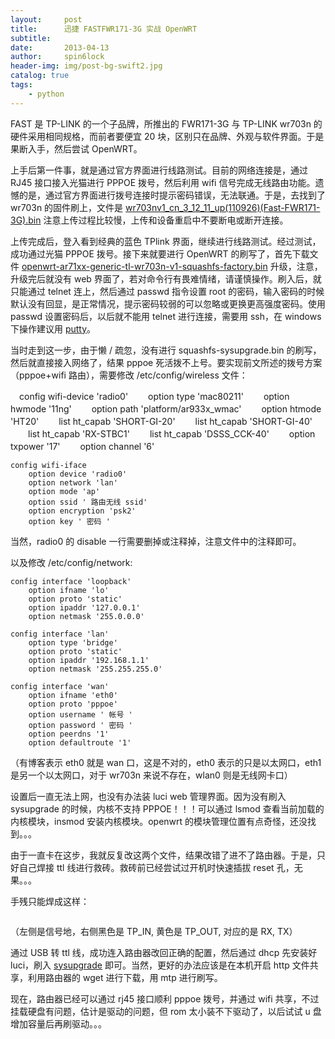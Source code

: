 ```yaml
---
layout:     post
title:      迅捷 FASTFWR171-3G 实战 OpenWRT
subtitle:   
date:       2013-04-13
author:     spin6lock
header-img: img/post-bg-swift2.jpg
catalog: true
tags:
    - python
---
```

FAST 是 TP-LINK 的一个子品牌，所推出的 FWR171-3G 与 TP-LINK wr703n 的硬件采用相同规格，而前者要便宜 20 块，区别只在品牌、外观与软件界面。于是果断入手，然后尝试 OpenWRT。

上手后第一件事，就是通过官方界面进行线路测试。目前的网络连接是，通过 RJ45 接口接入光猫进行 PPPOE 拨号，然后利用 wifi 信号完成无线路由功能。遗憾的是，通过官方界面进行拨号连接时提示密码错误，无法联通。于是，去找到了 wr703n 的固件刷上，文件是 [wr703nv1_cn_3_12_11_up(110926)(Fast-FWR171-3G).bin](http://dl.vmall.com/c0zm3y2wb9) 注意上传过程比较慢，上传和设备重启中不要断电或断开连接。

上传完成后，登入看到经典的蓝色 TPlink 界面，继续进行线路测试。经过测试，成功通过光猫 PPPOE 拨号。接下来就要进行 OpenWRT 的刷写了，首先下载文件 [openwrt-ar71xx-generic-tl-wr703n-v1-squashfs-factory.bin](http://115.com/file/aqv8bukv) 升级，注意，升级完后就没有 web 界面了，若对命令行有畏难情绪，请谨慎操作。刷入后，就只能通过 telnet 连上，然后通过 passwd 指令设置 root 的密码，输入密码的时候默认没有回显，是正常情况，提示密码较弱的可以忽略或更换更高强度密码。使用 passwd 设置密码后，以后就不能用 telnet 进行连接，需要用 ssh，在 windows 下操作建议用 [putty](http://www.chiark.greenend.org.uk/~sgtatham/putty/download.html)。

当时走到这一步，由于懒 / 疏忽，没有进行 squashfs-sysupgrade.bin 的刷写，然后就直接接入网络了，结果 pppoe 死活拨不上号。要实现前文所述的拨号方案（pppoe+wifi 路由），需要修改 /etc/config/wireless 文件：

　config wifi-device 'radio0'	　　option type 'mac80211'	　　option hwmode '11ng'	　　option path 'platform/ar933x_wmac'	　　option htmode 'HT20'	　　list ht_capab 'SHORT-GI-20'	　　list ht_capab 'SHORT-GI-40'	　　list ht_capab 'RX-STBC1'	　　list ht_capab 'DSSS_CCK-40'	　　option txpower '17'	　　option channel '6'

```
config wifi-iface
    option device 'radio0'
    option network 'lan'
    option mode 'ap'
    option ssid ' 路由无线 ssid'
    option encryption 'psk2'
    option key ' 密码 '
```

当然，radio0 的 disable 一行需要删掉或注释掉，注意文件中的注释即可。

以及修改 /etc/config/network:

```
config interface 'loopback'
    option ifname 'lo'
    option proto 'static'
    option ipaddr '127.0.0.1'
    option netmask '255.0.0.0'

config interface 'lan'
    option type 'bridge'
    option proto 'static'
    option ipaddr '192.168.1.1'
    option netmask '255.255.255.0'
    
config interface 'wan'
    option ifname 'eth0'
    option proto 'pppoe'
    option username ' 帐号 '
    option password ' 密码 '
    option peerdns '1'
    option defaultroute '1'
```

（有博客表示 eth0 就是 wan 口，这是不对的，eth0 表示的只是以太网口，eth1 是另一个以太网口，对于 wr703n 来说不存在，wlan0 则是无线网卡口）

设置后一直无法上网，也没有办法装 luci web 管理界面。因为没有刷入 sysupgrade 的时候，内核不支持 PPPOE！！！可以通过 lsmod 查看当前加载的内核模块，insmod 安装内核模块。openwrt 的模块管理位置有点奇怪，还没找到。。。

由于一直卡在这步，我就反复改这两个文件，结果改错了进不了路由器。于是，只好自己焊接 ttl 线进行救砖。救砖前已经尝试过开机时快速插拔 reset 孔，无果。。。

手残只能焊成这样：

<img src="http://images.cnitblog.com/blog/90397/201304/13234137-73c2d3642dc540e18c0226e73b10c2a8.jpg" alt="" />

（左侧是信号地，右侧黑色是 TP_IN, 黄色是 TP_OUT, 对应的是 RX, TX）

通过 USB 转 ttl 线，成功连入路由器改回正确的配置，然后通过 dhcp 先安装好 luci，刷入 [sysupgrade](http://pan.baidu.com/share/link?shareid=265600&uk=587667030#dir/path=%2F%E5%85%B1%E4%BA%AB%E6%96%87%E6%A1%A3%2FOpenWrt%2FTL-WR703N%2F%E6%8A%8ATL-WR703N%E6%89%93%E9%80%A0%E6%88%90%E7%9C%9F%E6%AD%A3%E7%9A%84AirPlay%E6%92%AD%E6%94%BE%E5%99%A8%EF%BC%88%E7%BB%AD%EF%BC%89%E4%B8%8D%E9%9C%80U%E7%9B%98%E7%9B%B4%E8%A3%85%E7%89%88) 即可。当然，更好的办法应该是在本机开启 http 文件共享，利用路由器的 wget 进行下载，用 mtp 进行刷写。

现在，路由器已经可以通过 rj45 接口顺利 pppoe 拨号，并通过 wifi 共享，不过挂载硬盘有问题，估计是驱动的问题，但 rom 太小装不下驱动了，以后试试 u 盘增加容量后再刷驱动。。。
